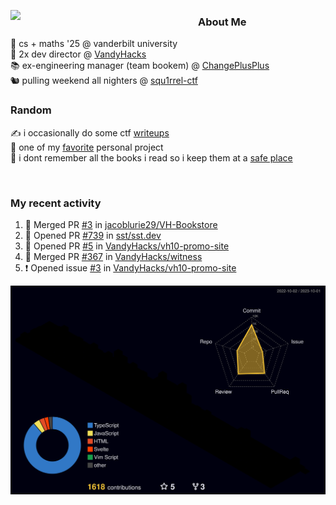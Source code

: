 <!-- 
Hey what are you doing here? 
I admire your curiosity tho
Shoot me an email (zinean00 at gmail dot com)
Let's connect! 
-->

<p float="left">
  <img src='https://imgur.com/nGM66Ev.png' width='300' align="left">
  <p>
    
  <h3>About Me</h3>
  🏫 cs + maths '25 @ vanderbilt university <br>
  🌊 2x dev director @ <a href="https://github.com/vandyhacks">VandyHacks</a> <br>
  📚 ex-engineering manager (team bookem) @ <a href="https://github.com/changeplusplusvandy">ChangePlusPlus<a> <br>
  🐿 pulling weekend all nighters @ <a href="https://github.com/squ1rrel-ctf">squ1rrel-ctf</a> <br>
  
  <h3>Random</h3>
  ✍️ i occasionally do some ctf <a href="https://squ1rrel.dev/author/zineanteoh">writeups</a> <br>
  📱 one of my <a href="https://github.com/zineanteoh/vinkybox-app">favorite</a> personal project<br>
  📖 i dont remember all the books i read so i keep them at a <a href="https://www.goodreads.com/user/show/80901669-zi">safe place</a>
  </p>
  
</p>

<br>
<!-- <i>generated by <a href="https://labs.openai.com/s/0hW1r6PFYo3Zh0a7UoxK2AMp" target="_blank">dall-e 2</a></i> -->

<h3>My recent activity</h3>

<!--START_SECTION:activity-->
1. 🎉 Merged PR [#3](https://github.com/jacoblurie29/VH-Bookstore/pull/3) in [jacoblurie29/VH-Bookstore](https://github.com/jacoblurie29/VH-Bookstore)
2. 💪 Opened PR [#739](https://github.com/sst/sst.dev/pull/739) in [sst/sst.dev](https://github.com/sst/sst.dev)
3. 💪 Opened PR [#5](https://github.com/VandyHacks/vh10-promo-site/pull/5) in [VandyHacks/vh10-promo-site](https://github.com/VandyHacks/vh10-promo-site)
4. 🎉 Merged PR [#367](https://github.com/VandyHacks/witness/pull/367) in [VandyHacks/witness](https://github.com/VandyHacks/witness)
5. ❗ Opened issue [#3](https://github.com/VandyHacks/vh10-promo-site/issues/3) in [VandyHacks/vh10-promo-site](https://github.com/VandyHacks/vh10-promo-site)
<!--END_SECTION:activity-->

![](./profile-3d-contrib/profile-night-rainbow.svg)
